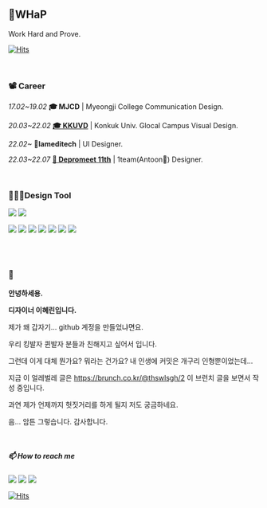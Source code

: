 

## 🐍WHaP
Work Hard and Prove.

[![Hits](https://hits.seeyoufarm.com/api/count/incr/badge.svg?url=https%3A%2F%2Fgithub.com%2FDE-hyelin&count_bg=%23FFBAAD&title_bg=%23F3EDEC&icon=applemusic.svg&icon_color=%23ED8777&title=remember+me+%F0%9F%92%95&edge_flat=false)](https://hits.seeyoufarm.com)


<br>

### 📽 Career

*17.02~19.02* **🎓 MJCD** | Myeongji College Communication Design.

*20.03~22.02* **<a href="https://www.depromeet.com/">🎓 KKUVD</a>** | Konkuk Univ. Glocal Campus Visual Design.

*22.02~* **💉lameditech** | UI Designer.

*22.03~22.07* **<a href="https://www.depromeet.com/">🚎 Depromeet 11th</a>** | 1team(Antoon🐜) Designer.


<br>

### 👩🏻‍💻Design Tool

<img src="https://img.shields.io/badge/figma-F67356?style=round-square&logo=Figma&logoColor=white"/> <img src="https://img.shields.io/badge/Sketch-F59E00?style=round-square&logo=Sketch&logoColor=white"/>



<img src="https://img.shields.io/badge/Adobe-black?style=round-square&logo=Adobe&logoColor=white"/> <img src="https://img.shields.io/badge/XD-F046E6?style=round-square&logo=Adobe XD&logoColor=white"/> <img src="https://img.shields.io/badge/Photoshop-2A98F5?style=round-square&logo=Adobe Photoshop&logoColor=white"/> <img src="https://img.shields.io/badge/Illustrator-FF9A00?style=round-square&logo=Adobe Illustrator&logoColor=white"/> <img src="https://img.shields.io/badge/Indesign-FF3366?style=round-square&logo=Adobe Indesign&logoColor=white"/> <img src="https://img.shields.io/badge/After Effects-9999FF?style=round-square&logo=Adobe After Effects&logoColor=white"/> <img src="https://img.shields.io/badge/Dreamweaver-FF61F6?style=round-square&logo=Adobe Dreamweaver&logoColor=white"/>

<br><br>

### 👋

<b>안녕하세용.

디자이너 이혜린입니다.</b>

제가 왜 갑자기... github 계정을 만들었냐면요.

우리 킹발자 퀸발자 분들과 친해지고 싶어서 입니다.

그런데 이게 대체 뭔가요? 뭐라는 건가요? 내 인생에 커밋은 개구리 인형뿐이었는데...

지금 이 얼레벌레 글은 https://brunch.co.kr/@thswlsgh/2 이 브런치 글을 보면서 작성 중입니다.

과연 제가 언제까지 헛짓거리를 하게 될지 저도 궁금하네요.

음... 암튼 그렇습니다. 감사합니다.

<br>

##### 📫 How to reach me

<a href="mailto:du.duck.917@gmail.com">
    <img src="https://img.shields.io/badge/Gmail-d14836?logo=Gmail&style=square&logoColor=white&link=du.duck.917@gmail.com"/></a>
    
<a href="https://blog.naver.com/hye_duck">
    <img src="https://img.shields.io/badge/Blog-00C43B?logo=Naver&style=square&logoColor=white"/></a> 

<a href="https://www.instagram.com/xxhyxin">
    <img src="https://img.shields.io/badge/Instagram-E4405F?style=square&logo=Instagram&logoColor=white&link=https://www.instagram.com/xxhyxin"/></a> 







[![Hits](https://hits.seeyoufarm.com/api/count/incr/badge.svg?url=https%3A%2F%2Fgithub.com%2FDE-hyelin%2Fhit-counter&count_bg=%23FFBAAD&icon=applemusic.svg&icon_color=%23ED8777&title=remember+me+%F0%9F%92%95&edge_flat=false)](https://hits.seeyoufarm.com)





<!-----------------------------------------------------------------------------------------------------------------------
**DE-hyelin/DE-hyelin** is a ✨ _special_ ✨ repository because its `README.md` (this file) appears on your GitHub profile.


❤️

<a href="https://twitter.com/계정이름">
    <img src="https://img.shields.io/badge/twitter-1DA1F2?style=square&logo=twitter&logoColor=white&link=https://twitter.com/계정이름"/></a> 

❤️

Here are some ideas to get you started:

- 🔭 I’m currently working on ...
- 🌱 I’m currently learning ...
- 👯 I’m looking to collaborate on ...
- 🤔 I’m looking for help with ...
- 💬 Ask me about ...
- 📫 How to reach me: ...
- 😄 Pronouns: ...
- ⚡ Fun fact: ...
-->
